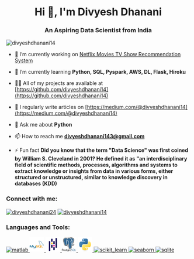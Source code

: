 <h1 align="center">Hi 👋, I'm Divyesh Dhanani</h1>
<h3 align="center">An Aspiring Data Scientist from India</h3>

<p align="left"> <img src="https://komarev.com/ghpvc/?username=divyeshdhanani14&label=Profile%20views&color=0e75b6&style=flat" alt="divyeshdhanani14" /> </p>

- 🔭 I’m currently working on [Netflix Movies TV Show Recommendation System](https://github.com/divyeshdhanani14/Netflix_Movies_TV_Shows_Capstone)

- 🌱 I’m currently learning **Python, SQL, Pyspark, AWS, DL, Flask, Hiroku**

- 👨‍💻 All of my projects are available at [https://github.com/divyeshdhanani14](https://github.com/divyeshdhanani14)

- 📝 I regularly write articles on [https://medium.com/@divyeshdhanani14](https://medium.com/@divyeshdhanani14)

- 💬 Ask me about **Python**

- 📫 How to reach me **divyeshdhanani143@gmail.com**

- ⚡ Fun fact **Did you know that the term "Data Science" was first coined by William S. Cleveland in 2001? He defined it as "an interdisciplinary field of scientific methods, processes, algorithms and systems to extract knowledge or insights from data in various forms, either structured or unstructured, similar to knowledge discovery in databases (KDD)**

<h3 align="left">Connect with me:</h3>
<p align="left">
<a href="https://linkedin.com/in/divyeshdhanani24" target="blank"><img align="center" src="https://raw.githubusercontent.com/rahuldkjain/github-profile-readme-generator/master/src/images/icons/Social/linked-in-alt.svg" alt="divyeshdhanani24" height="30" width="40" /></a>
<a href="https://medium.com/divyeshdhanani14" target="blank"><img align="center" src="https://raw.githubusercontent.com/rahuldkjain/github-profile-readme-generator/master/src/images/icons/Social/medium.svg" alt="divyeshdhanani14" height="30" width="40" /></a>
</p>

<h3 align="left">Languages and Tools:</h3>
<p align="left"> <a href="https://www.mathworks.com/" target="_blank" rel="noreferrer"> <img src="https://upload.wikimedia.org/wikipedia/commons/2/21/Matlab_Logo.png" alt="matlab" width="40" height="40"/> </a> <a href="https://www.mysql.com/" target="_blank" rel="noreferrer"> <img src="https://raw.githubusercontent.com/devicons/devicon/master/icons/mysql/mysql-original-wordmark.svg" alt="mysql" width="40" height="40"/> </a> <a href="https://pandas.pydata.org/" target="_blank" rel="noreferrer"> <img src="https://raw.githubusercontent.com/devicons/devicon/2ae2a900d2f041da66e950e4d48052658d850630/icons/pandas/pandas-original.svg" alt="pandas" width="40" height="40"/> </a> <a href="https://www.postgresql.org" target="_blank" rel="noreferrer"> <img src="https://raw.githubusercontent.com/devicons/devicon/master/icons/postgresql/postgresql-original-wordmark.svg" alt="postgresql" width="40" height="40"/> </a> <a href="https://www.python.org" target="_blank" rel="noreferrer"> <img src="https://raw.githubusercontent.com/devicons/devicon/master/icons/python/python-original.svg" alt="python" width="40" height="40"/> </a> <a href="https://scikit-learn.org/" target="_blank" rel="noreferrer"> <img src="https://upload.wikimedia.org/wikipedia/commons/0/05/Scikit_learn_logo_small.svg" alt="scikit_learn" width="40" height="40"/> </a> <a href="https://seaborn.pydata.org/" target="_blank" rel="noreferrer"> <img src="https://seaborn.pydata.org/_images/logo-mark-lightbg.svg" alt="seaborn" width="40" height="40"/> </a> <a href="https://www.sqlite.org/" target="_blank" rel="noreferrer"> <img src="https://www.vectorlogo.zone/logos/sqlite/sqlite-icon.svg" alt="sqlite" width="40" height="40"/> </a> </p>
